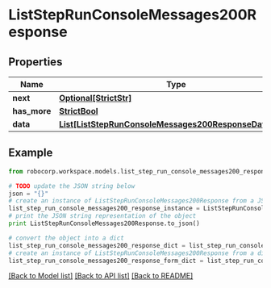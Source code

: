 # ListStepRunConsoleMessages200Response


## Properties
Name | Type | Description | Notes
------------ | ------------- | ------------- | -------------
**next** | [**Optional[StrictStr]**](Next.md) |  | 
**has_more** | [**StrictBool**](HasMore.md) |  | 
**data** | [**List[ListStepRunConsoleMessages200ResponseDataInner]**](ListStepRunConsoleMessages200ResponseDataInner.md) |  | 

## Example

```python
from robocorp.workspace.models.list_step_run_console_messages200_response import ListStepRunConsoleMessages200Response

# TODO update the JSON string below
json = "{}"
# create an instance of ListStepRunConsoleMessages200Response from a JSON string
list_step_run_console_messages200_response_instance = ListStepRunConsoleMessages200Response.from_json(json)
# print the JSON string representation of the object
print ListStepRunConsoleMessages200Response.to_json()

# convert the object into a dict
list_step_run_console_messages200_response_dict = list_step_run_console_messages200_response_instance.to_dict()
# create an instance of ListStepRunConsoleMessages200Response from a dict
list_step_run_console_messages200_response_form_dict = list_step_run_console_messages200_response.from_dict(list_step_run_console_messages200_response_dict)
```
[[Back to Model list]](../README.md#documentation-for-models) [[Back to API list]](../README.md#documentation-for-api-endpoints) [[Back to README]](../README.md)


